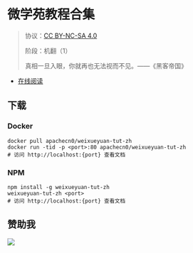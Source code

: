 <!--
    需要填充的占位符：
    
    README.md
    
        微学苑教程合集：文档中文名
        {nameEn}：文档英文名
        {urlEn}：文档原始链接
        wxy：域名前缀
        飞龙：负责人名称
        wizardforcel：负责人 Github 用户名
        562826179：负责人 QQ
        weixueyuan-tut-zh：ApacheCN 的 Github 仓库名称
        weixueyuan-tut-zh：DockerHub 仓库名称
        weixueyuan-tut-zh：PYPI 包名称
        weixueyuan-tut-zh：NPM 包名称
    
    CNAME
    
        wxy：域名前缀

    index.html
    
        微学苑教程合集：文档中文名
        #e51837：显示颜色
        weixueyuan-tut-zh：ApacheCN 的 Github 仓库名称

    asset/docsify-flygon-footer.js
    
        weixueyuan-tut-zh：ApacheCN 的 Github 仓库名称
-->

# 微学苑教程合集

> 协议：[CC BY-NC-SA 4.0](http://creativecommons.org/licenses/by-nc-sa/4.0/)
> 
> 阶段：机翻（1）
> 
> 真相一旦入眼，你就再也无法视而不见。——《黑客帝国》

* [在线阅读](https://wxy.flygon.net)

## 下载

### Docker

```
docker pull apachecn0/weixueyuan-tut-zh
docker run -tid -p <port>:80 apachecn0/weixueyuan-tut-zh
# 访问 http://localhost:{port} 查看文档
```

### NPM

```
npm install -g weixueyuan-tut-zh
weixueyuan-tut-zh <port>
# 访问 http://localhost:{port} 查看文档
```

## 赞助我

![](https://img-blog.csdnimg.cn/20200112005920729.png)
